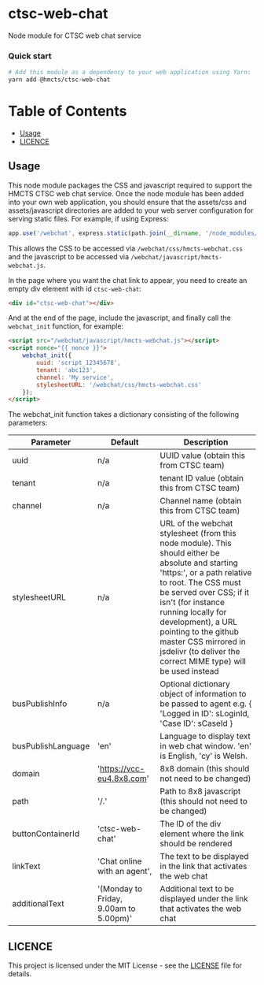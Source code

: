 # ctsc-web-chat
Node module for CTSC web chat service

### Quick start

```bash
# Add this module as a dependency to your web application using Yarn:
yarn add @hmcts/ctsc-web-chat
```

# Table of Contents

 * [Usage](#usage)
 * [LICENCE](#licence)

## Usage

This node module packages the CSS and javascript required to support the HMCTS CTSC web chat service.  Once the node
module has been added into your own web application, you should ensure that the assets/css and assets/javascript
directories are added to your web server configuration for serving static files.  For example, if using Express:

```javascript
app.use('/webchat', express.static(path.join(__dirname, '/node_modules/@hmcts/ctsc-web-chat/assets')));
```

This allows the CSS to be accessed via `/webchat/css/hmcts-webchat.css` and the javascript to be accessed via
`/webchat/javascript/hmcts-webchat.js`.

In the page where you want the chat link to appear, you need to create an empty div element with id `ctsc-web-chat`:

```html
<div id="ctsc-web-chat"></div>
```

And at the end of the page, include the javascript, and finally call the `webchat_init` function, for example:

```html
<script src="/webchat/javascript/hmcts-webchat.js"></script>
<script nonce="{{ nonce }}">
    webchat_init({
        uuid: 'script_12345678',
        tenant: 'abc123',
        channel: 'My service',
        stylesheetURL: '/webchat/css/hmcts-webchat.css'
    });
</script>
```

The webchat_init function takes a dictionary consisting of the following parameters:

|Parameter         |Default                               |Description                                                                                                                                                                                                                                                                                                                                               |
|------------------|--------------------------------------|----------------------------------------------------------------------------------------------------------------------------------------------------------------------------------------------------------------------------------------------------------------------------------------------------------------------------------------------------------|
|uuid              |n/a                                   |UUID value (obtain this from CTSC team)                                                                                                                                                                                                                                                                                                                   |
|tenant            |n/a                                   |tenant ID value (obtain this from CTSC team)                                                                                                                                                                                                                                                                                                              |
|channel           |n/a                                   |Channel name (obtain this from CTSC team)                                                                                                                                                                                                                                                                                                                 |
|stylesheetURL     |n/a                                   |URL of the webchat stylesheet (from this node module). This should either be absolute and starting 'https:', or a path relative to root. The CSS must be served over CSS; if it isn't (for instance running locally for development), a URL pointing to the github master CSS mirrored in jsdelivr (to deliver the correct MIME type) will be used instead|
|busPublishInfo    |n/a                                   |Optional dictionary object of information to be passed to agent e.g. { 'Logged in ID': sLoginId, 'Case ID': sCaseId }                                                                                                                                                                                                                                     |
|busPublishLanguage|'en'                                  |Language to display text in web chat window. 'en' is English, 'cy' is Welsh.                                                                                                                                                                                                                                                                              |
|domain            |'https://vcc-eu4.8x8.com'             |8x8 domain (this should not need to be changed)                                                                                                                                                                                                                                                                                                           |
|path              |'/.'                                  |Path to 8x8 javascript (this should not need to be changed)                                                                                                                                                                                                                                                                                               |
|buttonContainerId |'ctsc-web-chat'                       |The ID of the div element where the link should be rendered                                                                                                                                                                                                                                                                                               |
|linkText          |'Chat online with an agent',          |The text to be displayed in the link that activates the web chat                                                                                                                                                                                                                                                                                          |
|additionalText    |'(Monday to Friday, 9.00am to 5.00pm)'|Additional text to be displayed under the link that activates the web chat                                                                                                                                                                                                                                                                                |

## LICENCE

This project is licensed under the MIT License - see the [LICENSE](LICENSE.md) file for details.
